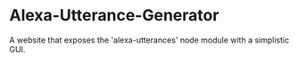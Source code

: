 # Alexa-Utterance-Generator
A website that exposes the 'alexa-utterances' node module with a simplistic GUI.
